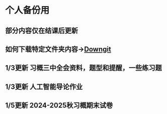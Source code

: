 # 个人备份用
## 部分内容仅在结课后更新
## 如何下载特定文件夹内容->[Downgit](https://minhaskamal.github.io/DownGit/)
## 1/3更新 习概三中全会资料，题型和提醒，一些练习题
## 1/3更新 人工智能导论作业
## 1/5更新 2024-2025秋习概期末试卷
